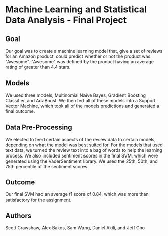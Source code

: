 # Machine Learning and Statistical Data Analysis - Final Project
## Goal
Our goal was to create a machine learning model that, give a set of reviews for an Amazon product, could predict whether or not the product was "Awesome". "Awesome" was defined by the product having an average rating of greater than 4.4 stars.
## Models
We used three models, Multinomial Naive Bayes, Gradient Boosting Classifier, and AdaBoost. We then fed all of these models into a Support Vector Machine, which took all of the models predictions and generated a final outcome.
## Data Pre-Processing
We elected to feed certain aspects of the review data to certain models, depending on what the model was best suited for. For the models that used text data, we turned the review text into a bag of words to help the learning process. We also included sentiment scores in the final SVM, which were generated using the VaderSentiment library. We used the 25th, 50th, and 75th percentile of the sentiment scores.
## Outcome
Our final SVM had an average f1 score of 0.84, which was more than satisfactory for the assignment.
## Authors 
Scott Crawshaw, Alex Bakos, Sam Wang, Daniel Akili, and Jeff Cho
